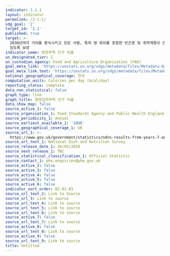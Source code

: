 ```yaml
---
indicator: 2.1.1
layout: indicator
permalink: /2-1-1/
sdg_goal: '2'
target_id: '2.1'
published: true
target: >-
  2030년까지 기아를 종식시키고 모든 사람, 특히 영·유아를 포함한 빈곤층 및 취약계층이 안전하고 영양가 있으며 충분한 식량에 접근할 수
  있도록 보장
indicator_name: 영양부족 인구 비율
un_designated_tier: I
un_custodian_agency: Food and Agriculture Organization (FAO)
goal_meta_link: 'https://unstats.un.org/sdgs/metadata/files/Metadata-02-01-01.pdf'
goal_meta_link_text: 'https://unstats.un.org/sdgs/metadata/files/Metadata-02-01-01.pdf'
national_geographical_coverage: 전국
computation_units: Calories per day (kcal/day)
reporting_status: complete
data_non_statistical: false
graph_type: line
graph_title: 영양섭취부족 인구 비율
data_show_map: false
source_active_1: false
source_organisation_1: Food Standards Agency and Public Health England
source_periodicity_1: Annual
source_earliest_available_1: '2008'
source_geographical_coverage_1: UK
source_url_1: >-
  https://www.gov.uk/government/statistics/ndns-results-from-years-7-and-8-combined
source_url_text_1: National Diet and Nutrition Survey
source_release_date_1: 16/03/2018
source_next_release_1: TBC
source_statistical_classification_1: Official Statistic
source_contact_1: phe.enquiries@phe.gov.uk
source_active_2: false
source_active_3: false
source_active_4: false
source_active_5: false
source_active_6: false
indicator_sort_order: 02-01-01
source_url_text_2: Link to Source
source_url_3: Link to source
source_url_text_4: Link to source
source_url_text_5: Link to source
source_url_text_6: Link to source
source_active_7: false
source_url_text_7: Link to source
source_active_8: false
source_url_text_8: Link to source
source_active_9: false
source_url_text_9: Link to source
title: Untitled
---
```

